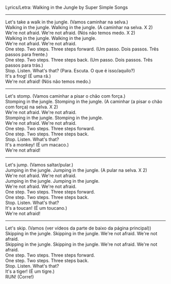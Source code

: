 
Lyrics/Letra:  Walking in the Jungle by Super Simple Songs  

***

Let's take a walk in the jungle. (Vamos caminhar na selva.)  
Walking in the jungle. Walking in the jungle. (A caminhar na selva. X 2)  
We're not afraid. We're not afraid.  (Nós não temos medo. X 2)  
Walking in the jungle. Walking in the jungle.   
We're not afraid. We're not afraid.  
One step. Two steps. Three steps forward. (Um passo. Dois passos. Três passos para frente.)  
One step. Two steps. Three steps back. (Um passo. Dois passos. Três passos para trás.)  
Stop. Listen. What's that? (Para. Escuta. O que é isso/aquilo?)  
It's a frog! (É uma rã.)  
We're not afraid! (Nós não temos medo.)  

***

Let's stomp. (Vamos caminhar a pisar o chão com força.)  
Stomping in the jungle. Stomping in the jungle. (A caminhar (a pisar o chão com força) na selva. X 2)  
We're not afraid. We're not afraid.  
Stomping in the jungle. Stomping in the jungle.   
We're not afraid. We're not afraid.  
One step. Two steps. Three steps forward.  
One step. Two steps. Three steps back.  
Stop. Listen. What's that?  
It's a monkey! (É um macaco.)  
We're not afraid!  

***

Let's jump. (Vamos saltar/pular.)   
Jumping in the jungle. Jumping in the jungle. (A pular na selva. X 2)  
We're not afraid. We're not afraid.  
Jumping in the jungle. Jumping in the jungle.   
We're not afraid. We're not afraid.  
One step. Two steps. Three steps forward.  
One step. Two steps. Three steps back.  
Stop. Listen. What's that?   
It's a toucan! (É um toucano.)  
We're not afraid!  

***

Let's skip. (Vamos (ver vídeos da parte de baixo da página principal))  
Skipping in the jungle. Skipping in the jungle. We're not afraid. We're not afraid.  
Skipping in the jungle. Skipping in the jungle. We're not afraid. We're not afraid.  
One step. Two steps. Three steps forward.  
One step. Two steps. Three steps back.  
Stop. Listen. What's that?  
It's a tiger!  (É um tigre.)  
RUN! (Corre!)  
